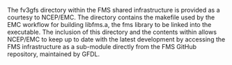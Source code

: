 The fv3gfs directory within the FMS shared infrastructure is provided as 
a courtesy to NCEP/EMC. The directory contains the makefile used by the 
EMC workflow for building libfms.a, the fms library to be linked into 
the executable.  The inclusion of this directory and the contents within
allows NCEP/EMC to keep up to date with the latest development by 
accessing the FMS infrastructure as a sub-module directly from the FMS 
GitHub repository, maintained by GFDL.
